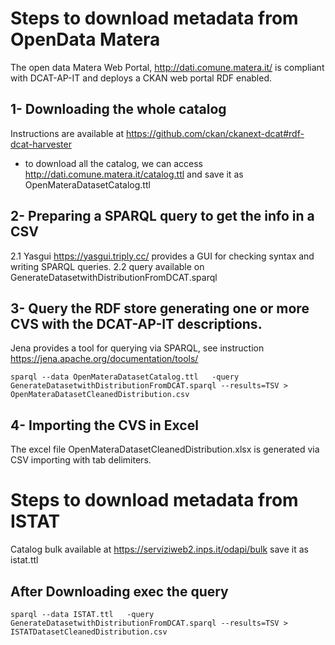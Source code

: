 # Steps to download metadata from OpenData Matera
The open data Matera Web Portal, http://dati.comune.matera.it/ is compliant with DCAT-AP-IT and deploys a CKAN web portal RDF enabled.

## 1- Downloading the whole catalog
Instructions are available at https://github.com/ckan/ckanext-dcat#rdf-dcat-harvester
-  to download all the catalog, we can access http://dati.comune.matera.it/catalog.ttl and save it as  OpenMateraDatasetCatalog.ttl


## 2- Preparing a SPARQL query to get the info in a CSV
2.1 Yasgui https://yasgui.triply.cc/ provides a GUI for checking syntax and writing SPARQL queries.
2.2 query available on GenerateDatasetwithDistributionFromDCAT.sparql


## 3- Query the RDF store generating one or more CVS with the DCAT-AP-IT descriptions.
Jena provides a tool for querying via SPARQL, see instruction https://jena.apache.org/documentation/tools/


```
sparql --data OpenMateraDatasetCatalog.ttl   -query GenerateDatasetwithDistributionFromDCAT.sparql --results=TSV > OpenMateraDatasetCleanedDistribution.csv
```

## 4- Importing the CVS in Excel
The excel file OpenMateraDatasetCleanedDistribution.xlsx  is generated via CSV importing with tab delimiters.

# Steps to download metadata from ISTAT
Catalog bulk available at https://serviziweb2.inps.it/odapi/bulk save it as istat.ttl

## After Downloading exec the query

```
sparql --data ISTAT.ttl   -query GenerateDatasetwithDistributionFromDCAT.sparql --results=TSV > ISTATDatasetCleanedDistribution.csv
```
